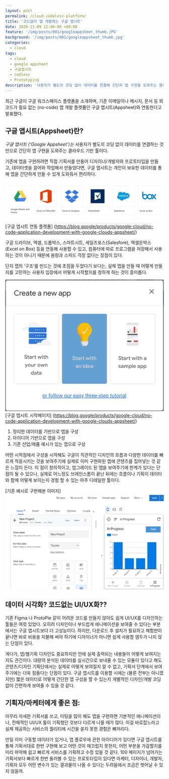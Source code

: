 ```yaml
---
layout: post
permalink: /cloud-codeless-platform/
title: '코드없이 앱 개발하는 구글 앱시트'
date: 2020-11-09 12:06:00 +09:00
feature: '/img/posts/001/googleappsheet_thumb.jPG'
background: '/img/posts/001/googleappsheet_thumb.jpg'
categories:
  - cloud
tags:
  - cloud
  - google appsheet
  - 구글앱시트
  - codless
  - Prototyping
description: '사용자가 별도의 코딩 없이 데이터를 연결해 간단히 앱 구현을 도와주는 클라우드 기반 툴 구글 앱시트 (Google Appsheet).'
---
```


최근 구글이 구글 워크스페이스 플랫폼을 소개하며, 기존 이메일이나 메시지, 문서 등 외 코드가 필요 없는 (no-code) 앱 개발 플랫폼인 구글 앱시트(Appsheet)와 연동한다고 발표했다.

## 구글 앱시트(Appsheet)란?

*구글 앱시트 (‘Google Appsheet’)는* 사용자가 별도의 코딩 없이 데이터를 연결하는 것 만으로 간단히 앱 구현을 도와주는 클라우드 기반 툴이다.

기존에 앱을 구현하려면 직접 기획서를 만들어 디자이너/개발자와 프로토타입을 만들고, 데이터셋을 끌어와 작업해서 만들었다면, 구글 앱시트는 개인이 보유한 데이터를 통해 앱을 간단하게 만들 수 있게 도와줘서 편리하다.

![구글앱시트에서 연동되는 플랫폼](/img/posts/001/google_appsheet_110820.JPG)

[구글 앱시트 연동 플랫폼] (https://blog.google/products/google-cloud/no-code-application-development-with-google-clouds-appsheet/)

구글 드라이브, 엑셀, 드롭박스, 스마트시트, 세일즈포스(Salesfore), 엑셀온박스(Excel on Box) 등을 연동해 사용할 수 있고, 컴퓨터에 따로 프로그램을 저장해서 사용하는 것이 아니기 때문에 용량과 스피드 걱정 없다는 장점이 있다.


단지 앱의 ‘구조’를 만드는 것에 초점을 두었다기 보다는, 실제 앱을 만들 때 어떻게 만들지를 고민하는 사용자 입장에서 어떻게 시작할지를 정하게 하는 것이 흥미롭다.

![구글 앱시트 시작시 선택사항](/img/posts/001/google_appsheet3_110820.JPG)
[구글 앱시트 시작페이지] (https://blog.google/products/google-cloud/no-code-application-development-with-google-clouds-appsheet/)

1.	정리한 데이터를 기반으로 앱을 구성
2.	아이디어 기반으로 앱을 구성
3.	기존 산업/제품 예시가 있는 앱으로 구성

어떤 시작점에서 구성을 시작해도 구글이 직관적인 디자인의 흐름과 다양한 데이터를 빠르게 적응시키는 것을 보여주기에 실제로 이미 구현화된 앱에 콘텐츠를 집어넣는 것 같은 느낌이 든다. 이 점이 창의적이고, 업그레이드 된 앱을 보여주기에 한계가 있다는 단점이 될 수 있으나, 실제로 어느정도 브레인스톰이 끝난 뒤에는 흐름이나 기획이 데이터와 함께 어떻게 보이는지 경험 할 수 있는 아주 디테일한 툴이다.

[기존 예시로 구현해본 이미지]
![샘플로 구현된 앱](/img/posts/001/google_appsheet2_110820.jpg)

## 데이터 시각화? 코드없는 UI/UX화??
기존 Figma 나 ProtoPie 같이 어려운 코드를 만들지 않아도 쉽게 UI/UX를 디자인하는 툴들은 여럿 있었다. 오히려 디자인이나 부드럽게 애니메이션을 보여줄 수 있다는 부분에서는 구글 앱시트보다 더 고성능이다. 하지만, 다운로드 후 설치가 필요하고 체험판이 끝나면 바로 비용을 지불해 써야 하기에 디자이너가 아니면 쉽게 사용할 염두가 나지 않는 단점이 있다.

게다가, 앱/웹기획 디자인도 중요하지만 안에 실제 출력되는 내용들이 어떻게 보여지는지도 관건이다. 대량의 분석된 데이터를 실시간으로 보내줄 수 있는 모듈이 있다고 해도 콘텐츠/디자인 기획단에서는 실제로 어떻게 보여질지 알 수 없고, 기획서 단계에서 보여주기에는 더욱 힘들다는 단점이 있다. 구글 앱시트를 이용할 시에는 (물론 전부는 아니겠지만) 짧은 데이터로 어떻게 간단한 앱 구성을 할 수 있는지 개별적인 디자인/개발 코딩 없이 간편하게 보여줄 수 있을 것 같다.


## 기획자/마케터에게 좋은 점:
아무리 자세한 기획서를 쓰고, 미팅을 많이 해도 앱을 구현하면 기본적인 애니메이션이나, 전체적인 UI/UX 틀이 기획했던 것보다 다르게 나올 때가 많다. 이걸 바로잡느라고 실제 제공하는 서비스의 퀄리티에 시간을 쏟지 못한 경험은 뼈저리다.

만일 이미 구동할 데이터가 있거나, 앱 플로우에 관한 아이디어가 있다면 구글 앱시트를 통해 기획서대로 한번 구현해 보고 어떤 것이 매끄럽지 못한지, 어떤 부분을 가감할지를 미리 파악해 쉽고 빠르게 서비스를 기획하고 수정 있을 것 같다. 100 페이지가 넘어가는 기획서보다 빠르게 한번 둘러볼 수 있는 프로토타입이 있다면 마케터, 디자이너, 개발자, 기획자 모두 어떤 변수가 있는 결과물이 나올 수 있다는 두려움에서 조금은 벗어날 수 있지 않을까.
